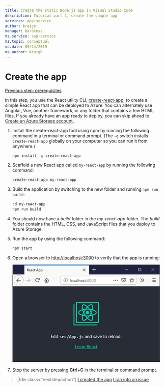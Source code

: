 ```yaml
---
title: Create the static Node.js app in Visual Studio Code
description: Tutorial part 2, create the sample app
services: app-service
author: kraigb
manager: barbkess
ms.service: app-service
ms.topic: conceptual
ms.date: 09/24/2019
ms.author: kraigb
---
```


# Create the app

[Previous step: prerequisites](tutorial-vscode-static-website-node-01.md)

In this step, you use the React utility CLI, [create-react-app](https://github.com/facebook/create-react-app), to create a simple React app that can be deployed to Azure. You can alternately use Angular, Vue, another framework, or any folder that contains a few HTML files. If you already have an app ready to deploy, you can skip ahead to [Create an Azure Storage account](tutorial-vscode-static-website-node-03.md).

1. Install the create-react-app tool using npm by running the following command in a terminal or command prompt. (The `-g` switch installs `create-react-app` globally on your computer so you can run it from anywhere.)

    ```bash
    npm install -g create-react-app
    ```

1. Scaffold a new React app called `my-react-app` by running the following command:

    ```bash
    create-react-app my-react-app
    ```

1. Build the application by switching to the new folder and running `npm run build`:

    ```bash
    cd my-react-app
    npm run build
    ```

1. You should now have a *build* folder in the *my-react-app* folder. The *build* folder contains the HTML, CSS, and JavaScript files that you deploy to Azure Storage.

1. Run the app by using the following command:

    ```bash
    npm start
    ```

1. Open a browser to [http://localhost:3000](http://localhost:3000) to verify that the app is running:

    ![The running sample React app](media/static-website/local-app.png)

1. Stop the server by pressing **Ctrl**+**C** in the terminal or command prompt.

> [!div class="nextstepaction"]
> [I created the app](tutorial-vscode-static-website-node-03.md) [I ran into an issue](https://www.research.net/r/PWZWZ52?tutorial=node-deployment-staticwebsite&step=create-app)
